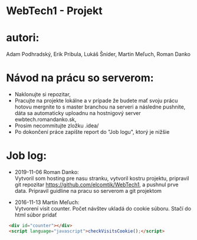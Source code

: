 # WebTech1 - Projekt

autori:
=======
Adam Podhradský, Erik Pribula, Lukáš Šníder, Martin Meľuch, Roman Danko

Návod na prácu so serverom:
===========================
* Naklonujte si repozitar,
* Pracujte na projekte lokálne a v prípade že budete mať svoju prácu hotovu mergnite to s master branchou na serveri a následne pushnite, dáta sa automaticky uploadnu na hostnigový server ewbtech.romandanko.sk,
* Prosim necommitujte zložku .idea/
* Po dokončení práce zapíšte report do "Job logu", ktorý je nižšie

Job log:
========
* 2019-11-06 Roman Danko:<br>
Vytvoril som hosting pre nasu stranku, vytvoril kostru projektu, pripravil git repozitar https://github.com/elcomtik/WebTech1, a pushnul prve data. Pripravil guidline na pracu so serverom a git projektom<br>

* 2016-11-13 Martin Meľuch:<br>
Vytvorení visit counter. Počet návštev ukladá do cookie súboru. Stačí do html súbor pridať
```html
 <div id="counter"></div>
 <script language="javascript">checkVisitsCookie();</script>
```
